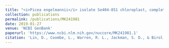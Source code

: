 ```yaml
---
title: "<i>Picea engelmannii</i> isolate Se404-851 chloroplast, complete genome"
collection: publications
permalink: /publications/MK241981
date: 2019-01-27
venue: 'NCBI GenBank'
paperurl: 'https://www.ncbi.nlm.nih.gov/nuccore/MK241981.1'
citation: 'Lin, D., Coombe, L., Warren, R. L., Jackman, S. D., & Birol, I. (2019). &quot;<i>Picea engelmannii</i> isolate Se404-851 chloroplast, complete genome.&quot; <i>NCBI GenBank</i>.'
---
```


